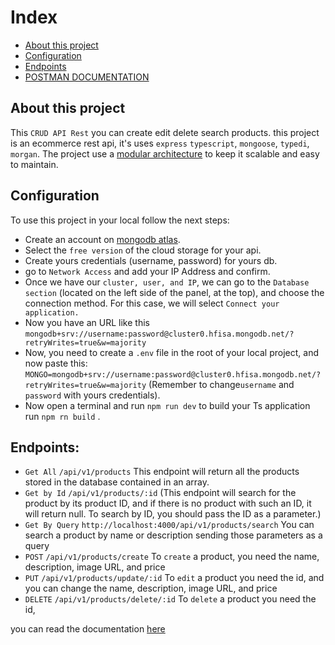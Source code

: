 # Index

- [About this project](#About-this-project)
- [Configuration](#Configuration)
- [Endpoints](#Endpoints)
- [POSTMAN DOCUMENTATION](https://documenter.getpostman.com/view/21643141/2s9YC1Vu9P)

## About this project

This `CRUD API Rest` you can create edit delete search products.
this project is an ecommerce rest api, it's uses `express` `typescript`, `mongoose`, `typedi`, `morgan`.
The project use a [modular architecture](https://scorpionconmate.notion.site/scorpionconmate/The-Folder-Hell-in-Typescript-ed146a5d32e4476794b79b6190e4afc0) to keep it scalable and easy to maintain.

## Configuration

To use this project in your local follow the next steps:

- Create an account on [mongodb atlas](https://www.mongodb.com/atlas).
- Select the `free version` of the cloud storage for your api.
- Create yours credentials (username, password) for yours db.
- go to `Network Access` and add your IP Address and confirm.
- Once we have our `cluster, user, and IP`, we can go to the `Database section` (located on the left side of the panel, at the top), and choose the connection method. For this case, we will select `Connect your application.`
- Now you have an URL like this `mongodb+srv://username:password@cluster0.hfisa.mongodb.net/?retryWrites=true&w=majority`
- Now, you need to create a `.env` file in the root of your local project, and now paste this:
  `MONGO=mongodb+srv://username:password@cluster0.hfisa.mongodb.net/?retryWrites=true&w=majority`
  (Remember to change`username` and `password` with yours credentials).
- Now open a terminal and run `npm run dev` to build your Ts application run `npm rn build` .

## Endpoints:

- `Get All` `/api/v1/products` This endpoint will return all the products stored in the database contained in an array.
- `Get by Id` `/api/v1/products/:id` (This endpoint will search for the product by its product ID, and if there is no product with such an ID, it will return null. To search by ID, you should pass the ID as a parameter.)
- `Get By Query` `http://localhost:4000/api/v1/products/search` You can search a product by name or description sending those parameters as a query
- `POST` `/api/v1/products/create` To `create` a product, you need the name, description, image URL, and price
- `PUT` `/api/v1/products/update/:id` To `edit` a product you need the id, and you can change the name, description, image URL, and price
- `DELETE` `/api/v1/products/delete/:id` To `delete` a product you need the id,

you can read the documentation [here](https://documenter.getpostman.com/view/21643141/2s9YC1Vu9P)


